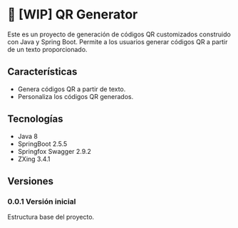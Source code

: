 #  🚧 [WIP] QR Generator
Este es un proyecto de generación de códigos QR customizados construido con Java y Spring Boot. Permite a los usuarios generar códigos QR a partir de un texto proporcionado.

## Características
- Genera códigos QR a partir de texto.
- Personaliza los códigos QR generados.

## Tecnologías
- Java 8
- SpringBoot 2.5.5
- Springfox Swagger 2.9.2
- ZXing 3.4.1

## Versiones
### 0.0.1 Versión inicial
  Estructura base del proyecto.
  

